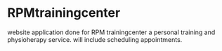 # RPMtrainingcenter
website application done for RPM trainingcenter a personal training and physioherapy service. will include scheduling appointments. 
